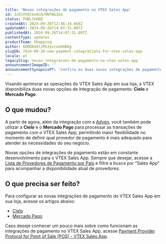 ```yaml
---
title: 'Novas integrações de pagamento no VTEX Sales App'
id: 3zECVh8tkxACQJ9NTWGIma
status: PUBLISHED
createdAt: 2024-09-26T12:46:34.668Z
updatedAt: 2024-09-26T14:07:31.097Z
publishedAt: 2024-09-26T14:07:31.097Z
contentType: updates
productTeam: Shopping
author: 6DODK49lJPk3yvcoe6GB6g
slugEN: 2024-09-26-new-payment-integrations-for-vtex-sales-app
locale: pt
legacySlug: novas-integracoes-de-pagamento-no-vtex-sales-app
announcementImageID: ''
announcementSynopsisPT: 'Confira as duas novas integrações de pagamentos disponíveis no VTEX Sales App'
---
```


Visando aprimorar as operações do VTEX Sales App em sua loja, a VTEX disponibiliza duas novas opções de integração de pagamento: __Cielo__ e __Mercado Pago__.

## O que mudou?
A partir de agora, além da integração com a [Adyen](/pt/tutorial/configurar-pagamento-com-adyenv3-no-vtex-sales-app--24yO6KloBn6DN6CbprHtgt), você também pode utilizar a __Cielo__ e o __Mercado Pago__ para processar as transações de pagamento com o VTEX Sales App, permitindo maior flexibilidade no momento de definir qual provedor de pagamento é mais adequado para atender às necessidades do seu negócio.

<div class="alert alert-info">
Novas opções de integrações de pagamento estão em constante desenvolvimento para o VTEX Sales App. Sempre que desejar, acesse a <a href="https://help.vtex.com/pt/tutorial/lista-de-provedores-de-pagamento-por-pais--2im3BEGXxSAcRuxEaIHPvp">Lista de Provedores de Pagamento por País</a> e filtre a busca por "Sales App" para acompanhar a disponibilidade atual de provedores.
</div>

## O que precisa ser feito?
Para configurar as novas integrações de pagamento do VTEX Sales App em sua loja, acesse os artigos abaixo:
- [Cielo](/pt/tutorial/configurar-pagamento-com-cielo-no-vtex-sales-app--2p8rALKTNojgEl8zKn5BtG)
- [Mercado Pago](/pt/tutorial/configurar-pagamento-com-mercado-pago-no-vtex-sales-app--51fgSydGGOnlBdtwTfE8BE)

<div class="alert alert-info">
Caso deseje conhecer um pouco mais sobre como funcionam as integrações de pagamento no VTEX Sales App, acesse <a href="https://developers.vtex.com/docs/guides/payments-integration-ppp-applied-to-pos">Payment Provider Protocol for Point of Sale (POS) - VTEX Sales App</a>.
</div>
